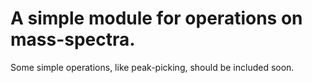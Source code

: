 # A simple module for operations on mass-spectra.

Some simple operations, like peak-picking, should be included soon.

